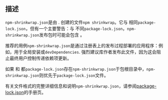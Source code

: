## 描述

`npm-shrinkwrap.json`是由 . 创建的文件`npm shrinkwrap`。它与 相同`package-lock.json`，但有一个主要警告：与 不同`package-lock.json`，`npm-shrinkwrap.json`发布包时可能会包含 。

推荐的用例`npm-shrinkwrap.json`是通过注册表上的发布过程部署的应用程序：例如，用于全局安装或`devDependencies`. 强烈建议库作者发布此文件，因为这会阻止最终用户控制传递依赖项更新。

如果 和 都`package-lock.json`存在`npm-shrinkwrap.json`于包根目录中，`npm-shrinkwrap.json`则优先于`package-lock.json`文件。

有关文件格式的完整详细信息和说明`npm-shrinkwrap.json`，请参阅[package-lock.json](https://docs.npmjs.com/cli/v7/configuring-npm/package-lock-json)的手册页。
